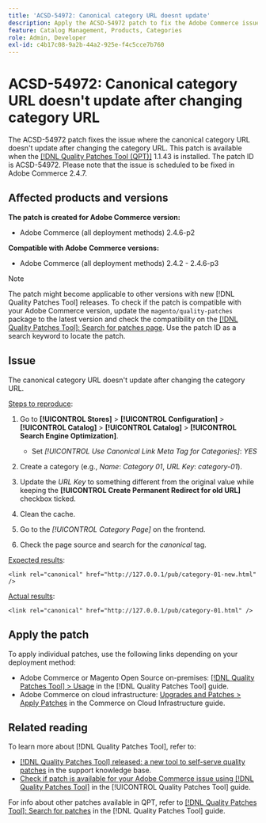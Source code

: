 ```yaml
---
title: 'ACSD-54972: Canonical category URL doesnt update'
description: Apply the ACSD-54972 patch to fix the Adobe Commerce issue where the canonical category URL doesn't update after changing the cateogry URL.
feature: Catalog Management, Products, Categories
role: Admin, Developer
exl-id: c4b17c08-9a2b-44a2-925e-f4c5cce7b760
---
```

# ACSD-54972: Canonical category URL doesn't update after changing category URL

The ACSD-54972 patch fixes the issue where the canonical category URL doesn't update after changing the category URL. This patch is available when the [[!DNL Quality Patches Tool (QPT)]](https://experienceleague.adobe.com/en/docs/commerce-operations/tools/quality-patches-tool/quality-patches-tool-to-self-serve-quality-patches) 1.1.43 is installed. The patch ID is ACSD-54972. Please note that the issue is scheduled to be fixed in Adobe Commerce 2.4.7.

## Affected products and versions

**The patch is created for Adobe Commerce version:**

* Adobe Commerce (all deployment methods) 2.4.6-p2

**Compatible with Adobe Commerce versions:**

* Adobe Commerce (all deployment methods) 2.4.2 - 2.4.6-p3

>[!NOTE]
>
>The patch might become applicable to other versions with new [!DNL Quality Patches Tool] releases. To check if the patch is compatible with your Adobe Commerce version, update the `magento/quality-patches` package to the latest version and check the compatibility on the [[!DNL Quality Patches Tool]: Search for patches page](https://experienceleague.adobe.com/tools/commerce-quality-patches/index.html). Use the patch ID as a search keyword to locate the patch.

## Issue

The canonical category URL doesn't update after changing the category URL.

<u>Steps to reproduce</u>:

1. Go to **[!UICONTROL Stores]** > **[!UICONTROL Configuration]** > **[!UICONTROL Catalog]** > **[!UICONTROL Catalog]** > **[!UICONTROL Search Engine Optimization]**.

    * Set *[!UICONTROL Use Canonical Link Meta Tag for Categories]*: *YES*
  
2. Create a category (e.g., *Name*: *Category 01*, *URL Key*: *category-01*).
3. Update the *URL Key* to something different from the original value while keeping the **[!UICONTROL Create Permanent Redirect for old URL]** checkbox ticked.
4. Clean the cache.
5. Go to the *[!UICONTROL Category Page]* on the frontend.
6. Check the page source and search for the *canonical* tag.

<u>Expected results</u>:

`<link rel="canonical" href="http://127.0.0.1/pub/category-01-new.html" />`

<u>Actual results</u>:

`<link rel="canonical" href="http://127.0.0.1/pub/category-01.html" />`
 
## Apply the patch

To apply individual patches, use the following links depending on your deployment method:

* Adobe Commerce or Magento Open Source on-premises: [[!DNL Quality Patches Tool] > Usage](/help/tools/quality-patches-tool/usage.md) in the [!DNL Quality Patches Tool] guide.
* Adobe Commerce on cloud infrastructure: [Upgrades and Patches > Apply Patches](https://experienceleague.adobe.com/docs/commerce-cloud-service/user-guide/develop/upgrade/apply-patches.html) in the Commerce on Cloud Infrastructure guide.

## Related reading

To learn more about [!DNL Quality Patches Tool], refer to:

* [[!DNL Quality Patches Tool] released: a new tool to self-serve quality patches](https://experienceleague.adobe.com/en/docs/commerce-operations/tools/quality-patches-tool/quality-patches-tool-to-self-serve-quality-patches) in the support knowledge base.
* [Check if patch is available for your Adobe Commerce issue using [!DNL Quality Patches Tool]](/help/tools/quality-patches-tool/patches-available-in-qpt/check-patch-for-magento-issue-with-magento-quality-patches.md) in the [!UICONTROL Quality Patches Tool] guide.


For info about other patches available in QPT, refer to [[!DNL Quality Patches Tool]: Search for patches](https://experienceleague.adobe.com/tools/commerce-quality-patches/index.html) in the [!DNL Quality Patches Tool] guide.
